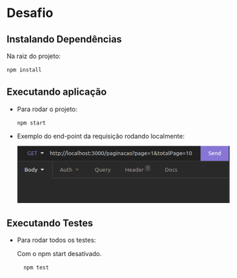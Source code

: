 # Desafio

## Instalando Dependências

Na raiz do projeto:
```bash
npm install
``` 
## Executando aplicação

* Para rodar o projeto:

  ```
  npm start
  ```
  
* Exemplo do end-point da requisição rodando localmente:

  ![/requisicao](./public/requisicao.png)

## Executando Testes

* Para rodar todos os testes:

    Com o npm start desativado.
  ```
    npm test
  ```
